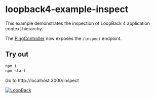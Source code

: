 # loopback4-example-inspect

This example demonstrates the inspection of LoopBack 4 application context hierarchy.

The [PingController](https://github.com/raymondfeng/loopback4-example-inspect/blob/master/src/controllers/ping.controller.ts#L73-L85) now exposes the `/inspect` endpoint.

## Try out

```sh
npm i
npm start
```

Go to http://localhost:3000/inspect

[![LoopBack](<https://github.com/strongloop/loopback-next/raw/master/docs/site/imgs/branding/Powered-by-LoopBack-Badge-(blue)-@2x.png>)](http://loopback.io/)
